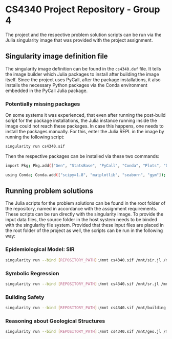 # CS4340 Project Repository - Group 4

The project and the respective problem solution scripts can be run via the Julia singularity image that was provided with the project assignment.

## Singularity image definition file

The singularity image definition can be found in the `cs4340.def` file. It tells the image builder which Julia packages to install after building the image itself. Since the project uses PyCall, after the package installations, it also installs the necessary Python packages via the Conda environment embedded in the PyCall Julia package.

### Potentially missing packages

On some systems it was experienced, that even after running the post-build script for the package installations, the Julia instance running inside the image could not reach these packages. In case this happens, one needs to install the packages manually. For this, enter the Julia REPL in the image by running the following script:

```sh
singularity run cs4340.sif
```

Then the respective packages can be installed via these two commands:

```sh
import Pkg; Pkg.add(["Gen", "StatsBase", "PyCall", "Conda", "Plots", "Distributions"]);
```

```sh
using Conda; Conda.add(["scipy=1.8", "matplotlib", "seaborn", "gym"]);
```

## Running problem solutions

The Julia scripts for the problem solutions can be found in the root folder of the repository, named in accordance with the assignment requirements. These scripts can be run directly with the singularity image. To provide the input data files, the source folder in the host system needs to be binded with the singularity file system. Provided that these input files are placed in the root folder of the project as well, the scripts can be run in the following way:

### Epidemiological Model: SIR

```sh
singularity run --bind [REPOSITORY_PATH]:/mnt cs4340.sif /mnt/sir.jl /mnt/[INPUT_FILE] 500
```

### Symbolic Regression

```sh
singularity run --bind [REPOSITORY_PATH]:/mnt cs4340.sif /mnt/sr.jl /mnt/[INPUT_FILE] 500
```

### Building Safety

```sh
singularity run --bind [REPOSITORY_PATH]:/mnt cs4340.sif /mnt/building.jl /mnt/[INPUT_FILE] 100
```

### Reasoning about Geological Structures

```sh
singularity run --bind [REPOSITORY_PATH]:/mnt cs4340.sif /mnt/geo.jl /mnt/[INPUT_FILENAME] 200
```